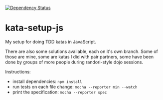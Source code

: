 [![Dependency Status][david-img]][david]

kata-setup-js
=============

My setup for doing TDD katas in JavaScript.

There are also some solutions available, each on it's own branch. Some of those
are mine, some are katas I did with pair partners, some have been done by
groups of more people during randori-style dojo sessions.

Instructions:

* install dependencies: `npm install`
* run tests on each file change: `mocha --reporter min --watch`
* print the specification: `mocha --reporter spec`

[david-img]: https://david-dm.org/c089/kata-setup-js.png
[david]: https://david-dm.org/c089/kata-setup-js
